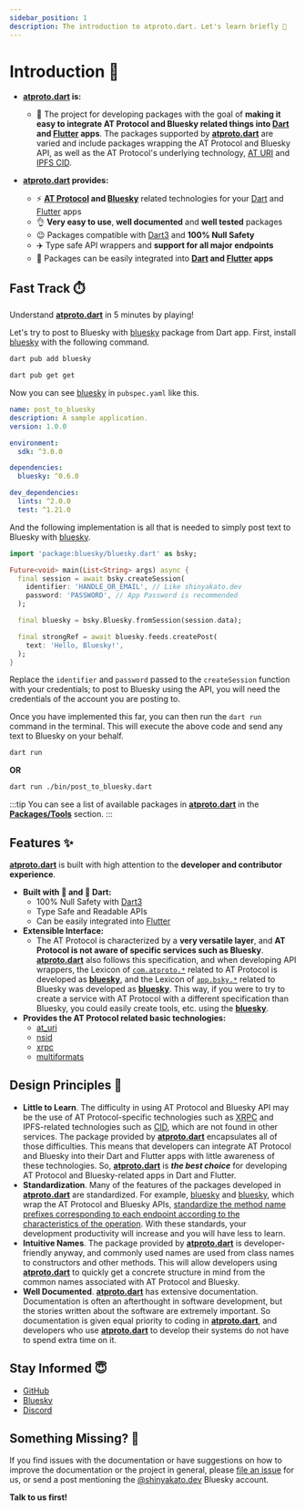 ```yaml
---
sidebar_position: 1
description: The introduction to atproto.dart. Let's learn briefly 🎯
---
```


# Introduction 🎉

- **[atproto.dart](https://github.com/myConsciousness/atproto.dart) is:**
  - 🧐 The project for developing packages with the goal of **making it easy to integrate AT Protocol and Bluesky related things into [Dart](https://dart.dev) and [Flutter](https://flutter.dev) apps**. The packages supported by **[atproto.dart](https://github.com/myConsciousness/atproto.dart)** are varied and include packages wrapping the AT Protocol and Bluesky API, as well as the AT Protocol's underlying technology, [AT URI](https://atproto.com/specs/at-uri-scheme) and [IPFS CID](https://docs.ipfs.tech/concepts/content-addressing/).

- **[atproto.dart](https://github.com/myConsciousness/atproto.dart) provides:**
  - ⚡️  **[AT Protocol](https://atproto.com) and [Bluesky](https://blueskyweb.xyz)** related technologies for your [Dart](https://dart.dev) and [Flutter](https://flutter.dev) apps
  - 👌 **Very easy to use**, **well documented** and **well tested** packages
  - 😉 Packages compatible with [Dart3](https://medium.com/p/53f065a10635) and **100% Null Safety**
  - ✈️ Type safe API wrappers and **support for all major endpoints**
  - 🌟 Packages can be easily integrated into **[Dart](https://dart.dev) and [Flutter](https://flutter.dev) apps**

## Fast Track ⏱️

Understand **[atproto.dart](https://github.com/myConsciousness/atproto.dart)** in 5 minutes by playing!

Let's try to post to Bluesky with [bluesky](https://pub.dev/packages/bluesky) package from Dart app. First, install [bluesky](https://pub.dev/packages/bluesky) with the following command.

```bash
dart pub add bluesky
```

```bash
dart pub get get
```

Now you can see [bluesky](https://pub.dev/packages/bluesky) in `pubspec.yaml` like this.

```yaml title="pubspec.yaml"
name: post_to_bluesky
description: A sample application.
version: 1.0.0

environment:
  sdk: ^3.0.0

dependencies:
  bluesky: ^0.6.0

dev_dependencies:
  lints: ^2.0.0
  test: ^1.21.0
```

And the following implementation is all that is needed to simply post text to Bluesky with [bluesky](https://pub.dev/packages/bluesky).

```dart title="post_to_bluesky.dart"
import 'package:bluesky/bluesky.dart' as bsky;

Future<void> main(List<String> args) async {
  final session = await bsky.createSession(
    identifier: 'HANDLE_OR_EMAIL', // Like shinyakato.dev
    password: 'PASSWORD', // App Password is recommended
  );

  final bluesky = bsky.Bluesky.fromSession(session.data);

  final strongRef = await bluesky.feeds.createPost(
    text: 'Hello, Bluesky!',
  );
}
```

Replace the `identifier` and `password` passed to the `createSession` function with your credentials; to post to Bluesky using the API, you will need the credentials of the account you are posting to.

Once you have implemented this far, you can then run the `dart run` command in the terminal. This will execute the above code and send any text to Bluesky on your behalf.

```bash
dart run
```

**OR**

```bash
dart run ./bin/post_to_bluesky.dart
```

:::tip
You can see a list of available packages in **[atproto.dart](https://github.com/myConsciousness/atproto.dart)** in the **[Packages/Tools](./packages/overview.md)** section.
:::

## Features ✨

**[atproto.dart](https://github.com/myConsciousness/atproto.dart)** is built with high attention to the **developer and contributor experience**.

- **Built with 💙 and 🎯 Dart:**
  - 100% Null Safety with [Dart3](https://medium.com/p/53f065a10635)
  - Type Safe and Readable APIs
  - Can be easily integrated into [Flutter](https://flutter.dev)
- **Extensible Interface:**
  - The AT Protocol is characterized by a **very versatile layer**, and **AT Protocol is not aware of specific services such as Bluesky**. **[atproto.dart](https://github.com/myConsciousness/atproto.dart)** also follows this specification, and when developing API wrappers, the Lexicon of [`com.atproto.*`](https://github.com/bluesky-social/atproto/tree/main/lexicons/com/atproto) related to AT Protocol is developed as **[bluesky](https://pub.dev/packages/bluesky)**, and the Lexicon of [`app.bsky.*`](https://github.com/bluesky-social/atproto/tree/main/lexicons/app/bsky) related to Bluesky was developed as **[bluesky](https://pub.dev/packages/bluesky)**. This way, if you were to try to create a service with AT Protocol with a different specification than Bluesky, you could easily create tools, etc. using the **[bluesky](https://pub.dev/packages/bluesky)**.
- **Provides the AT Protocol related basic technologies:**
  - [at_uri](https://pub.dev/packages/at_uri)
  - [nsid](https://pub.dev/packages/nsid)
  - [xrpc](https://pub.dev/packages/xrpc)
  - [multiformats](https://pub.dev/packages/multiformats)

## Design Principles 🎨

- **Little to Learn**. The difficulty in using AT Protocol and Bluesky API may be the use of AT Protocol-specific technologies such as [XRPC](https://atproto.com/specs/xrpc) and IPFS-related technologies such as [CID](https://docs.ipfs.tech/concepts/content-addressing/), which are not found in other services. The package provided by **[atproto.dart](https://github.com/myConsciousness/atproto.dart)** encapsulates all of those difficulties. This means that developers can integrate AT Protocol and Bluesky into their Dart and Flutter apps with little awareness of these technologies. So, **[atproto.dart](https://github.com/myConsciousness/atproto.dart)** is **_the best choice_** for developing AT Protocol and Bluesky-related apps in Dart and Flutter.
- **Standardization**. Many of the features of the packages developed in **[atproto.dart](https://github.com/myConsciousness/atproto.dart)** are standardized. For example, [bluesky](https://pub.dev/packages/bluesky) and [bluesky](https://pub.dev/packages/bluesky), which wrap the AT Protocol and Bluesky APIs, [standardize the method name prefixes corresponding to each endpoint according to the characteristics of the operation](https://github.com/myConsciousness/atproto.dart/blob/main/STYLEGUIDE.md#134-naming-conventions). With these standards, your development productivity will increase and you will have less to learn.
- **Intuitive Names**. The package provided by **[atproto.dart](https://github.com/myConsciousness/atproto.dart)** is developer-friendly anyway, and commonly used names are used from class names to constructors and other methods. This will allow developers using **[atproto.dart](https://github.com/myConsciousness/atproto.dart)** to quickly get a concrete structure in mind from the common names associated with AT Protocol and Bluesky.
- **Well Documented**. **[atproto.dart](https://github.com/myConsciousness/atproto.dart)** has extensive documentation. Documentation is often an afterthought in software development, but the stories written about the software are extremely important. So documentation is given equal priority to coding in **[atproto.dart](https://github.com/myConsciousness/atproto.dart)**, and developers who use **[atproto.dart](https://github.com/myConsciousness/atproto.dart)** to develop their systems do not have to spend extra time on it.

## Stay Informed 😇

- [GitHub](https://github.com/myConsciousness/atproto.dart)
- [Bluesky](https://bsky.app/profile/shinyakato.dev)
- [Discord](https://discordapp.com/users/919043517974720514)

## Something Missing?​ 👀

If you find issues with the documentation or have suggestions on how to improve the documentation or the project in general, please [file an issue](https://github.com/myConsciousness/atproto.dart/issues) for us, or send a post mentioning the [@shinyakato.dev](https://bsky.app/profile/shinyakato.dev) Bluesky account.

**Talk to us first!**
